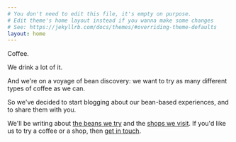 ```yaml
---
# You don't need to edit this file, it's empty on purpose.
# Edit theme's home layout instead if you wanna make some changes
# See: https://jekyllrb.com/docs/themes/#overriding-theme-defaults
layout: home
---
```


Coffee. 

We drink a lot of it. 

And we're on a voyage of bean discovery: we want to try as many different types of coffee as we can.

So we've decided to start blogging about our bean-based experiences, and to share them with you.

We'll be writing about [the beans we try](/beans/) and the [shops we visit](/shops/). If you'd like us to try a coffee or a shop, then [get in touch](/about/).